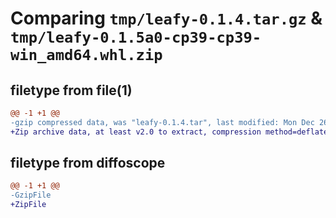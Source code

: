# Comparing `tmp/leafy-0.1.4.tar.gz` & `tmp/leafy-0.1.5a0-cp39-cp39-win_amd64.whl.zip`

## filetype from file(1)

```diff
@@ -1 +1 @@
-gzip compressed data, was "leafy-0.1.4.tar", last modified: Mon Dec 26 11:04:27 2022, max compression
+Zip archive data, at least v2.0 to extract, compression method=deflate
```

## filetype from diffoscope

```diff
@@ -1 +1 @@
-GzipFile
+ZipFile
```

